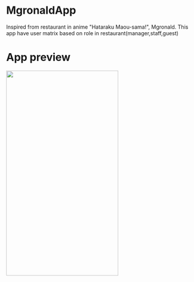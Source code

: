 # MgronaldApp

Inspired from restaurant in anime "Hataraku Maou-sama!", Mgronald. This app have user matrix based on role in restaurant(manager,staff,guest)

# App preview
<img src="mgronald-preview.gif" width="300" height="550"/>
